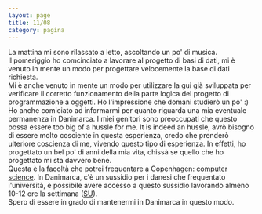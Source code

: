 ```yaml
--- 
layout: page
title: 11/08
category: pagina
---
```


La mattina mi sono rilassato a letto, ascoltando un po' di musica.  
Il pomeriggio ho comcinciato a lavorare al progetto di basi di dati, mi è venuto
in mente un modo per progettare velocemente la base di dati richiesta.  
Mi è anche venuto in mente un modo per utilizzare la gui già sviluppata per
verificare il corretto funzionamento della parte logica del progetto di
programmazione a oggetti. Ho l'impressione che domani studierò un po' :)  
Ho anche comiciato ad informarmi per quanto riguarda una mia eventuale
permanenza in Danimarca. I miei genitori sono preoccupati che questo possa
essere too big of a hussle for me. It is indeed an hussle, avrò bisogno di
essere molto cosciente in questa esperienza, credo che prenderò ulteriore
coscienza di me, vivendo questo tipo di esperienza. In effetti, ho progettato un
bel po' di anni della mia vita, chissà se quello che ho progettato mi sta
davvero bene.  
Questa è la facoltà che potrei frequentare a Copenhagen: 
[computer science](https://studies.ku.dk/masters/computer-science/programme-structure/). 
In Danimarca, c'è un sussidio per i danesi che frequentato l'università, è 
possibile avere accesso a questo sussidio lavorando almeno 10-12 ore la 
settimana ([SU](https://www.su.dk/english/su-as-a-foreign-citizen/equal-status-according-to-eu-law/you-work-in-denmark/you-are-a-worker-or-a-self-employed-person-under-eu-law/)).  
Spero di essere in grado di mantenermi in Danimarca in questo modo.
